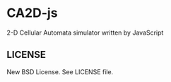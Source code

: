 CA2D-js
====
2-D Cellular Automata simulator written by JavaScript

LICENSE
----
New BSD License. See LICENSE file.
